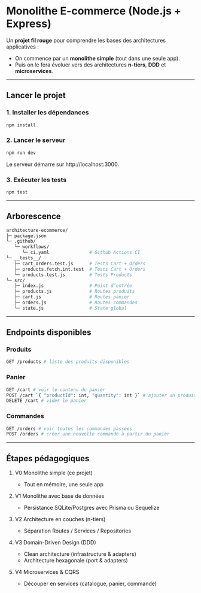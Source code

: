 # Monolithe E-commerce (Node.js + Express)

Un **projet fil rouge** pour comprendre les bases des architectures applicatives :

- On commence par un **monolithe simple** (tout dans une seule app).
- Puis on le fera évoluer vers des architectures **n-tiers**, **DDD** et **microservices**.

---

## Lancer le projet

### 1. Installer les dépendances

```bash
npm install
```

### 2. Lancer le serveur

```bash
npm run dev
```

Le serveur démarre sur http://localhost:3000.

### 3. Exécuter les tests

```bash
npm test
```

---

## Arborescence

```bash
architecture-ecommerce/
├─ package.json
└─ .github/
   └─ workflows/
      └─ ci.yaml               # Github Actions CI
└─ __tests__/
   ├─ cart_orders.test.js      # Tests Cart + Orders
   ├─ products.fetch.int.test  # Tests Cart + Orders
   └─ products.test.js         # Tests Products
└─ src/
   ├─ index.js                 # Point d’entrée
   ├─ products.js              # Routes produits
   ├─ cart.js                  # Routes panier
   ├─ orders.js                # Routes commandes
   └─ state.js                 # State global
```

---

## Endpoints disponibles

### Produits

```bash
GET /products # liste des produits disponibles
```

### Panier

```bash
GET /cart # voir le contenu du panier
POST /cart `{ "productId": int, "quantity": int }` # ajouter un produit
DELETE /cart # vider le panier
```

### Commandes

```bash
GET /orders # voir toutes les commandes passées
POST /orders # créer une nouvelle commande à partir du panier
```

---

## Étapes pédagogiques

1. V0 Monolithe simple (ce projet)

   - Tout en mémoire, une seule app

2. V1 Monolithe avec base de données

   - Persistance SQLite/Postgres avec Prisma ou Sequelize

3. V2 Architecture en couches (n-tiers)

   - Séparation Routes / Services / Repositories

4. V3 Domain-Driven Design (DDD)

   - Clean architecture (infrastructure & adapters)
   - Architecture hexagonale (port & adapters)

5. V4 Microservices & CQRS
   - Découper en services (catalogue, panier, commande)
